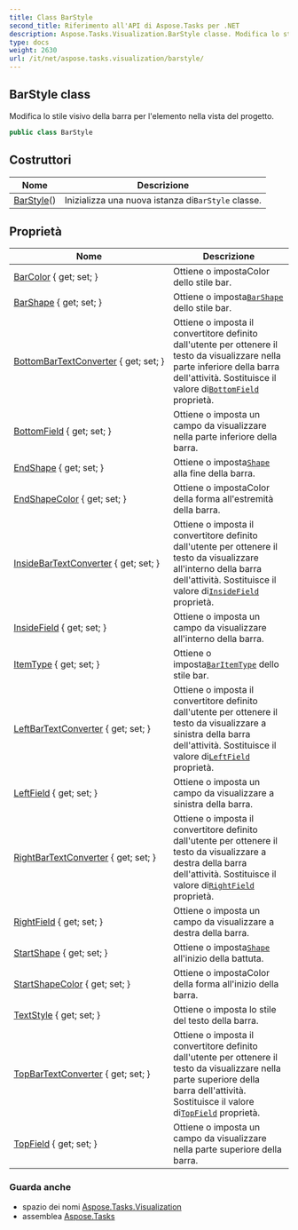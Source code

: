 ```yaml
---
title: Class BarStyle
second_title: Riferimento all'API di Aspose.Tasks per .NET
description: Aspose.Tasks.Visualization.BarStyle classe. Modifica lo stile visivo della barra per lelemento nella vista del progetto.
type: docs
weight: 2630
url: /it/net/aspose.tasks.visualization/barstyle/
---
```

## BarStyle class

Modifica lo stile visivo della barra per l'elemento nella vista del progetto.

```csharp
public class BarStyle
```

## Costruttori

| Nome | Descrizione |
| --- | --- |
| [BarStyle](barstyle/)() | Inizializza una nuova istanza di`BarStyle` classe. |

## Proprietà

| Nome | Descrizione |
| --- | --- |
| [BarColor](../../aspose.tasks.visualization/barstyle/barcolor/) { get; set; } | Ottiene o impostaColor dello stile bar. |
| [BarShape](../../aspose.tasks.visualization/barstyle/barshape/) { get; set; } | Ottiene o imposta[`BarShape`](./barshape/) dello stile bar. |
| [BottomBarTextConverter](../../aspose.tasks.visualization/barstyle/bottombartextconverter/) { get; set; } | Ottiene o imposta il convertitore definito dall'utente per ottenere il testo da visualizzare nella parte inferiore della barra dell'attività. Sostituisce il valore di[`BottomField`](./bottomfield/) proprietà. |
| [BottomField](../../aspose.tasks.visualization/barstyle/bottomfield/) { get; set; } | Ottiene o imposta un campo da visualizzare nella parte inferiore della barra. |
| [EndShape](../../aspose.tasks.visualization/barstyle/endshape/) { get; set; } | Ottiene o imposta[`Shape`](../shape/) alla fine della barra. |
| [EndShapeColor](../../aspose.tasks.visualization/barstyle/endshapecolor/) { get; set; } | Ottiene o impostaColor della forma all'estremità della barra. |
| [InsideBarTextConverter](../../aspose.tasks.visualization/barstyle/insidebartextconverter/) { get; set; } | Ottiene o imposta il convertitore definito dall'utente per ottenere il testo da visualizzare all'interno della barra dell'attività. Sostituisce il valore di[`InsideField`](./insidefield/) proprietà. |
| [InsideField](../../aspose.tasks.visualization/barstyle/insidefield/) { get; set; } | Ottiene o imposta un campo da visualizzare all'interno della barra. |
| [ItemType](../../aspose.tasks.visualization/barstyle/itemtype/) { get; set; } | Ottiene o imposta[`BarItemType`](../baritemtype/) dello stile bar. |
| [LeftBarTextConverter](../../aspose.tasks.visualization/barstyle/leftbartextconverter/) { get; set; } | Ottiene o imposta il convertitore definito dall'utente per ottenere il testo da visualizzare a sinistra della barra dell'attività. Sostituisce il valore di[`LeftField`](./leftfield/) proprietà. |
| [LeftField](../../aspose.tasks.visualization/barstyle/leftfield/) { get; set; } | Ottiene o imposta un campo da visualizzare a sinistra della barra. |
| [RightBarTextConverter](../../aspose.tasks.visualization/barstyle/rightbartextconverter/) { get; set; } | Ottiene o imposta il convertitore definito dall'utente per ottenere il testo da visualizzare a destra della barra dell'attività. Sostituisce il valore di[`RightField`](./rightfield/) proprietà. |
| [RightField](../../aspose.tasks.visualization/barstyle/rightfield/) { get; set; } | Ottiene o imposta un campo da visualizzare a destra della barra. |
| [StartShape](../../aspose.tasks.visualization/barstyle/startshape/) { get; set; } | Ottiene o imposta[`Shape`](../shape/) all'inizio della battuta. |
| [StartShapeColor](../../aspose.tasks.visualization/barstyle/startshapecolor/) { get; set; } | Ottiene o impostaColor della forma all'inizio della barra. |
| [TextStyle](../../aspose.tasks.visualization/barstyle/textstyle/) { get; set; } | Ottiene o imposta lo stile del testo della barra. |
| [TopBarTextConverter](../../aspose.tasks.visualization/barstyle/topbartextconverter/) { get; set; } | Ottiene o imposta il convertitore definito dall'utente per ottenere il testo da visualizzare nella parte superiore della barra dell'attività. Sostituisce il valore di[`TopField`](./topfield/) proprietà. |
| [TopField](../../aspose.tasks.visualization/barstyle/topfield/) { get; set; } | Ottiene o imposta un campo da visualizzare nella parte superiore della barra. |

### Guarda anche

* spazio dei nomi [Aspose.Tasks.Visualization](../../aspose.tasks.visualization/)
* assemblea [Aspose.Tasks](../../)


